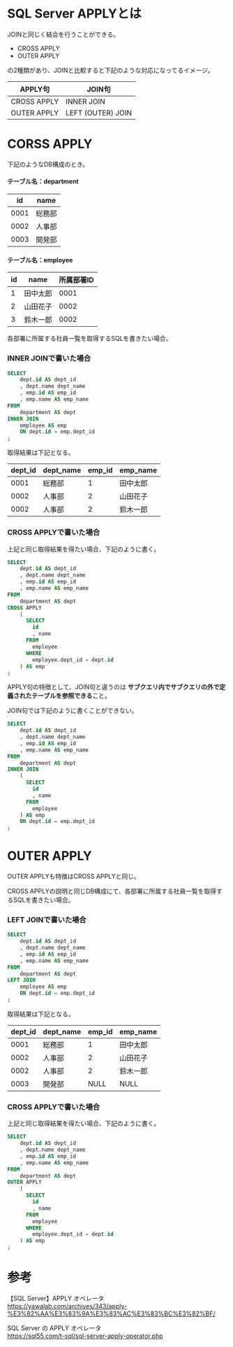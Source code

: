 # SQL Server APPLYとは
JOINと同じく結合を行うことができる。
- CROSS APPLY
- OUTER APPLY

の2種類があり、JOINと比較すると下記のような対応になってるイメージ。

| APPLY句 | JOIN句 |
|----|----|
| CROSS APPLY | INNER JOIN |
| OUTER APPLY | LEFT (OUTER) JOIN |

# CORSS APPLY

下記のようなDB構成のとき。

#### テーブル名：department
| id | name |
|----|----|
| 0001 | 総務部 |
| 0002 | 人事部 |
| 0003 | 開発部 |

#### テーブル名：employee
| id | name | 所属部署ID |
|----|----|----|
| 1 | 田中太郎 | 0001 |
| 2 | 山田花子 | 0002 |
| 3 | 鈴木一郎 | 0002 |

各部署に所属する社員一覧を取得するSQLを書きたい場合。

### INNER JOINで書いた場合

```sql
SELECT
	dept.id AS dept_id
    , dept.name dept_name
    , emp.id AS emp_id
    , emp.name AS emp_name
FROM
	department AS dept
INNER JOIN
	employee AS emp
    ON dept.id = emp.dept_id
;
```

取得結果は下記となる。

| dept_id | dept_name | emp_id | emp_name |
|----|----|----|----|
| 0001 | 総務部 | 1 | 田中太郎 |
| 0002 | 人事部 | 2 | 山田花子 |
| 0002 | 人事部 | 2 | 鈴木一郎 |

### CROSS APPLYで書いた場合
上記と同じ取得結果を得たい場合、下記のように書く。

```sql
SELECT
	dept.id AS dept_id
    , dept.name dept_name
    , emp.id AS emp_id
    , emp.name AS emp_name
FROM
	department AS dept
CROSS APPLY
	(
      SELECT
      	id
      	, name
      FROM
      	employee
      WHERE
      	employee.dept_id = dept.id
    ) AS emp
;

```

APPLY句の特徴として、JOIN句と違うのは
**サブクエリ内でサブクエリの外で定義されたテーブルを参照できる**こと。

JOIN句では下記のように書くことができない。
```sql
SELECT
	dept.id AS dept_id
    , dept.name dept_name
    , emp.id AS emp_id
    , emp.name AS emp_name
FROM
	department AS dept
INNER JOIN
	(
      SELECT
      	id
      	, name
      FROM
      	employee
    ) AS emp
    ON dept.id = emp.dept_id
;
```

# OUTER APPLY
OUTER APPLYも特徴はCROSS APPLYと同じ。  

CROSS APPLYの説明と同じDB構成にて、各部署に所属する社員一覧を取得するSQLを書きたい場合。

### LEFT JOINで書いた場合

```sql
SELECT
	dept.id AS dept_id
    , dept.name dept_name
    , emp.id AS emp_id
    , emp.name AS emp_name
FROM
	department AS dept
LEFT JOIN
	employee AS emp
    ON dept.id = emp.dept_id
;
```

取得結果は下記となる。

| dept_id | dept_name | emp_id | emp_name |
|----|----|----|----|
| 0001 | 総務部 | 1 | 田中太郎 |
| 0002 | 人事部 | 2 | 山田花子 |
| 0002 | 人事部 | 2 | 鈴木一郎 |
| 0003 | 開発部 | NULL | NULL |


### CROSS APPLYで書いた場合
上記と同じ取得結果を得たい場合、下記のように書く。

```sql
SELECT
	dept.id AS dept_id
    , dept.name dept_name
    , emp.id AS emp_id
    , emp.name AS emp_name
FROM
	department AS dept
OUTER APPLY
	(
      SELECT
      	id
      	, name
      FROM
      	employee
      WHERE
      	employee.dept_id = dept.id
    ) AS emp
;
```

# 参考
【SQL Server】APPLY オペレータ  
https://yawalab.com/archives/343/apply-%E3%82%AA%E3%83%9A%E3%83%AC%E3%83%BC%E3%82%BF/

SQL Server の APPLY オペレータ  
https://sql55.com/t-sql/sql-server-apply-operator.php

